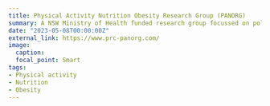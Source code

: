 ```yaml
---
title: Physical Activity Nutrition Obesity Research Group (PANORG)
summary: A NSW Ministry of Health funded research group focussed on policy-relevant evidence reviews, research and evaluation to support health promotion and obesity prevention initiatives in NSW. The group works closely with the Centre for Population Health, NSW Ministry of Health.
date: "2023-05-08T00:00:00Z"
external_link: https://www.prc-panorg.com/
image:
  caption: 
  focal_point: Smart
tags:
- Physical activity
- Nutrition
- Obesity
---
```

